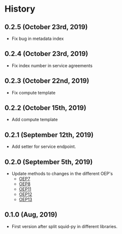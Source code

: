 History
=======

0.2.5 (October 23rd, 2019)
-------------------------
* Fix bug in metadata index

0.2.4 (October 23rd, 2019)
-------------------------
* Fix index number in service agreements

0.2.3 (October 22nd, 2019)
-------------------------
* Fix compute template

0.2.2 (October 15th, 2019)
-------------------------
* Add compute template

0.2.1 (September 12th, 2019)
---------------------------
* Add setter for service endpoint.

0.2.0 (September 5th, 2019)
---------------------------
* Update methods to changes in the different OEP's 
  - [OEP7](https://github.com/oceanprotocol/OEPs/tree/master/7/v0.2)
  - [OEP8](https://github.com/oceanprotocol/OEPs/tree/master/8/v0.4)
  - [OEP11](https://github.com/oceanprotocol/OEPs/tree/master/11/v0.2)
  - [OEP12](https://github.com/oceanprotocol/OEPs/tree/master/12)
  - [OEP13](https://github.com/oceanprotocol/OEPs/tree/master/13)

0.1.0 (Aug, 2019)
-----------------------
* First version after split squid-py in different libraries.